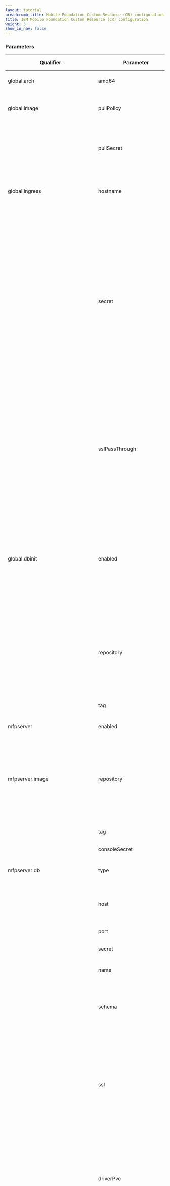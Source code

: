 ```yaml
---
layout: tutorial
breadcrumb_title: Mobile Foundation Custom Resource (CR) configuration
title: IBM Mobile Foundation Custom Resource (CR) configuration
weight: 3
show_in_nav: false
---
```

<!-- NLS_CHARSET=UTF-8 -->

### Parameters

| Qualifier | Parameter  | Definition | Allowed Value |
|---|---|---|---|
| global.arch |  amd64    | amd64 worker node scheduler preference in a hybrid cluster | amd64 |
| global.image     | pullPolicy | Image Pull Policy | Always, Never, or IfNotPresent. Default: **IfNotPresent** |
|      |  pullSecret    | Image pull secret | Required only if images are not hosted on OCP image registry. |
| global.ingress | hostname | The external hostname or IP address to be used by external clients | Leave blank to default to the IP address of the cluster proxy node|
|         | secret | TLS secret name| Specifies the name of the secret for the certificate that has to be used in the Ingress definition. The secret has to be pre-created using the relevant certificate and key. Mandatory if SSL/TLS is enabled. Pre-create the secret with Certificate & Key before supplying the name here. Refer [here](#optional-creating-tls-secret-for-ingress-configuration) |
|         | sslPassThrough | Enable SSL passthrough | Specifies is the SSL request should be passed through to the Mobile Foundation service - SSL termination occurs in the Mobile Foundation service.  **false** (default) or true|
| global.dbinit | enabled | Enable initialization of Server, Push and Application Center databases | Initializes databases and create schemas / tables for Server, Push and Application Center deployment.(Not required for Analytics).  **true** (default) or false |
|  | repository | Docker image repository for database initialization | Repository of the Mobile Foundation database docker image. Make sure the placeholder REPO_URL is replaced with right docker registry url. |
|           | tag          | Docker image tag | See Docker tag description |
| mfpserver | enabled          | Flag to enable Server | **true** (default) or false |
| mfpserver.image | repository | Docker image repository | Repository of the Mobile Foundation Server docker image. Make sure the placeholder REPO_URL is replaced with right docker registry url. |
|           | tag          | Docker image tag | See Docker tag description |
|           | consoleSecret | A pre-created secret for login | Refer [here](#optional-creating-custom-defined-console-login-secrets)
|  mfpserver.db | type | Supported database vendor name. | **DB2** (default) / MySQL / Oracle |
|               | host | IP address or hostname of the database where Mobile Foundation Server tables need to be configured. | |
|                       | port | 	Port where database is setup | |
|                       | secret | A precreated secret which has database credentials| |
|                       | name | Name of the Mobile Foundation Server database | |
|                       | schema | Server db schema to be created. | If the schema already present, it will be used. Otherwise, it will be created. |
|                       | ssl | Database connection type  | Specify if you database connection has to be http or https. Default value is **false** (http). Make sure that the database port is also configured for the same connection mode |
|                       | driverPvc | Persistent Volume Claim to access the JDBC Database Driver| Specify the name of the persistent volume claim that hosts the JDBC database driver. Required if the database type selected is not DB2 |
|                       | adminCredentialsSecret | MFPServer DB Admin Secret | If you have enabled DB initialization ,then provide the secret to create database tables and schemas for Mobile Foundation components. |
| mfpserver | adminClientSecret | Admin client secret | Specify the Client Secret name created. Refer [here](#optional-creating-secrets-for-confidential-clients)  |
|  | pushClientSecret | Push client secret | Specify the Client Secret name created. Refer [here](#optional-creating-secrets-for-confidential-clients) |
| mfpserver.replicas |  | The number of instances (pods) of Mobile Foundation Server that need to be created | Positive integer (Default: **3**) |
| mfpserver.autoscaling     | enabled | Specifies whether a horizontal pod autoscaler (HPA) is deployed. Note that enabling this field disables the replicas field. | **false** (default) or true |
|           | minReplicas  | Lower limit for the number of pods that can be set by the autoscaler. | Positive integer (default to **1**) |
|           | maxReplicas | Upper limit for the number of pods that can be set by the autoscaler. Cannot be lower than min. | Positive integer (default to **10**) |
|           | targetCPUUtilizationPercentage | Target average CPU utilization (represented as a percentage of requested CPU) over all the pods. | Integer between 1 and 100(default to **50**) |
| mfpserver.pdb     | enabled | Specifu whether to enable/disable PDB. | **true** (default) or false |
|           | min  | minimum available pods | Positive integer (default to 1) |
|    mfpserver.customConfiguration |  |  Custom server configuration (Optional)  | Provide server specific additional configuration reference to a pre-created config map. Refer [here](#optional-custom-server-configuration)|
| mfpserver.jndiConfigurations | mfpfProperties | Mobile Foundation Server JNDI properties to customize deployment | Supply comma separated name value pairs |
| mfpserver | keystoreSecret | Refer the [configuration section](#optional-creating-custom-keystore-secret-for-the-deployments) to pre-create the secret with keystores and their passwords.|
| mfpserver.resources | limits.cpu  | Describes the maximum amount of CPU allowed.  | Default is **2000m**. See Kubernetes - [meaning of CPU](https://kubernetes.io/docs/concepts/configuration/manage-compute-resources-container/#meaning-of-cpu) |
|                  | limits.memory | Describes the maximum amount of memory allowed. | Default is **2048Mi**. See Kubernetes - [meaning of Memory](https://kubernetes.io/docs/concepts/configuration/manage-compute-resources-container/#meaning-of-memory)|
|           | requests.cpu  | Describes the minimum amount of CPU required - if not specified will default to limit (if specified) or otherwise implementation-defined value.  | Default is **1000m**. See Kubernetes - [meaning of CPU](https://kubernetes.io/docs/concepts/configuration/manage-compute-resources-container/#meaning-of-cpu) |
|           | requests.memory | Describes the minimum amount of memory required. If not specified, the memory amount will default to the limit (if specified) or the implementation-defined value. | Default is **1536Mi**. See Kubernetes - [meaning of Memory](https://kubernetes.io/docs/concepts/configuration/manage-compute-resources-container/#meaning-of-memory) |
| mfppush | enabled          | Flag to enable Mobile Foundation Push | **true** (default) or false |
|           | repository   | Docker image repository |Repository of the Mobile Foundation Push docker image. Make sure the placeholder REPO_URL is replaced with right docker registry url. |
|           | tag          | Docker image tag | See Docker tag description |
| mfppush.replicas | | The number of instances (pods) of Mobile Foundation Server that need to be created | Positive integer (Default: **3**) |
| mfppush.autoscaling     | enabled | Specifies whether a horizontal pod autoscaler (HPA) is deployed. Note that enabling this field disables the replicaCount field. | **false** (default) or true |
|           | minReplicas  | Lower limit for the number of pods that can be set by the autoscaler. | Positive integer (default to **1**) |
|           | maxReplicas | Upper limit for the number of pods that can be set by the autoscaler. Cannot be lower than minReplicas. | Positive integer (default to **10**) |
|           | targetCPUUtilizationPercentage | Target average CPU utilization (represented as a percentage of requested CPU) over all the pods. | Integer between 1 and 100(default to **50**) |
| mfppush.pdb     | enabled | Specifu whether to enable/disable PDB. | **true** (default) or false |
|           | min  | minimum available pods | Positive integer (default to 1) |
| mfppush.customConfiguration |  |  Custom configuration (Optional)  | Provide Push specific additional configuration reference to a pre-created config map. Refer [here](#optional-custom-server-configuration) |
| mfppush.jndiConfigurations | mfpfProperties | Mobile Foundation Server JNDI properties to customize deployment | Supply comma separated name value pairs |
| mfppush | keystoresSecretName | Refer the [configuration section](#optional-creating-custom-keystore-secret-for-the-deployments) to pre-create the secret with keystores and their passwords.|
| mfppush.resources | limits.cpu  | Describes the maximum amount of CPU allowed.  | Default is **1000m**. See Kubernetes - [meaning of CPU](https://kubernetes.io/docs/concepts/configuration/manage-compute-resources-container/#meaning-of-cpu) |
|                  | limits.memory | Describes the maximum amount of memory allowed. | Default is **2048Mi**. See Kubernetes - [meaning of Memory](https://kubernetes.io/docs/concepts/configuration/manage-compute-resources-container/#meaning-of-memory)|
|           | requests.cpu  | Describes the minimum amount of CPU required - if not specified will default to limit (if specified) or otherwise implementation-defined value.  | Default is **750m**. See Kubernetes - [meaning of CPU](https://kubernetes.io/docs/concepts/configuration/manage-compute-resources-container/#meaning-of-cpu) |
|           | requests.memory | Describes the minimum amount of memory required. If not specified, the memory amount will default to the limit (if specified) or the implementation-defined value. | Default is **1024Mi**. See Kubernetes - [meaning of Memory](https://kubernetes.io/docs/concepts/configuration/manage-compute-resources-container/#meaning-of-memory) |
| mfpanalytics | enabled          | Flag to enable analytics | **false** (default) or true |
| mfpanalytics.image | repository          | Docker image repository | Repository of the Mobile Foundation Operational Analytics docker image. Make sure the placeholder REPO_URL is replaced with right docker registry url. |
|           | tag          | Docker image tag | See Docker tag description |
|           | consoleSecret | A pre-created secret for login | Refer [here](#optional-creating-custom-defined-console-login-secrets)|
| mfpanalytics.replicas |  | The number of instances (pods) of Mobile Foundation Operational Analytics that need to be created | Positive integer (Default: **2**) |
| mfpanalytics.autoscaling     | enabled | Specifies whether a horizontal pod autoscaler (HPA) is deployed. Note that enabling this field disables the replicaCount field. | **false** (default) or true |
|           | minReplicas  | Lower limit for the number of pods that can be set by the autoscaler. | Positive integer (default to **1**) |
|           | maxReplicas | Upper limit for the number of pods that can be set by the autoscaler. Cannot be lower than minReplicas. | Positive integer (default to **10**) |
|           | targetCPUUtilizationPercentage | Target average CPU utilization (represented as a percentage of requested CPU) over all the pods. | Integer between 1 and 100(default to 50) |
|  mfpanalytics.shards|  | Number of Elasticsearch shards for Mobile Foundation Analytics | default to 2|             
|  mfpanalytics.replicasPerShard|  | Number of Elasticsearch replicas to be maintained per each shard for Mobile Foundation Analytics | default to **2**|
| mfpanalytics.persistence | enabled         | Use a PersistentVolumeClaim to persist data                        | **true** |                                                 |
|            |useDynamicProvisioning      | Specify a storageclass or leave empty  | **false**  |                                                  |
|           |volumeName| Provide an volume name  | **data-stor** (default) |
|           |claimName| Provide an existing PersistentVolumeClaim  | nil |
|           |storageClassName     | Storage class of backing PersistentVolumeClaim | nil |
|           |size             | Size of data volume      | 20Gi |
| mfpanalytics.pdb     | enabled | Specify whether to enable/disable PDB. | **true** (default) or false |
|           | min  | minimum available pods | Positive integer (default to **1**) |
|    mfpanalytics.customConfiguration |  |  Custom configuration (Optional)  | Provide Analytics specific additional configuration reference to a pre-created config map. Refer [here](#optional-custom-server-configuration |
| mfpanalytics.jndiConfigurations | mfpfProperties | Mobile Foundation JNDI properties to be specified to customize operational analytics| Supply comma separated name value pairs  |
| mfpanalytics | keystoreSecret | Refer the [configuration section](#optional-creating-custom-keystore-secret-for-the-deployments) to pre-create the secret with keystores and their passwords.|
| mfpanalytics.resources | limits.cpu  | Describes the maximum amount of CPU allowed.  | Default is **1000m**. See Kubernetes - [meaning of CPU](https://kubernetes.io/docs/concepts/configuration/manage-compute-resources-container/#meaning-of-cpu) |
|                  | limits.memory | Describes the maximum amount of memory allowed. | Default is **2048Mi**. See Kubernetes - [meaning of Memory](https://kubernetes.io/docs/concepts/configuration/manage-compute-resources-container/#meaning-of-memory)|
|           | requests.cpu  | Describes the minimum amount of CPU required - if not specified will default to limit (if specified) or otherwise implementation-defined value.  | Default is **750m**. See Kubernetes - [meaning of CPU](https://kubernetes.io/docs/concepts/configuration/manage-compute-resources-container/#meaning-of-cpu) |
|           | requests.memory | Describes the minimum amount of memory required. If not specified, the memory amount will default to the limit (if specified) or the implementation-defined value. | Default is 1024Mi. See Kubernetes - [meaning of Memory](https://kubernetes.io/docs/concepts/configuration/manage-compute-resources-container/#meaning-of-memory) |
| mfpappcenter | enabled          | Flag to enable Application Center | **false** (default) or true |  
| mfpappcenter.image | repository          | Docker image repository | Repository of the Mobile Foundation Application Center docker image. Make sure the placeholder REPO_URL is replaced with right docker registry url. |
|           | tag          | Docker image tag | See Docker tag description |
|           | consoleSecret | A pre-created secret for login | Refer [here](#optional-creating-custom-defined-console-login-secrets)|
|  mfpappcenter.db | type | Supported database vendor name. | **DB2** (default) / MySQL / Oracle |
|                   | host | IP address or hostname of the database where Appcenter database needs to be configured	| |
|                       | port | 	Port of the database  | |             
|                       | name | Name of the database to be used | The database has to be precreated.|
|                       | secret | A precreated secret which has database credentials| |
|                       | schema | Application Center database schema to be created. | If the schema already exists, it will be used. If not, one will be created. |
|                       | ssl |Database connection type  | Specify if you database connection has to be http or https. Default value is **false** (http). Make sure that the database port is also configured for the same connection mode |
|                       | driverPvc | Persistent Volume Claim to access the JDBC Database Driver| Specify the name of the persistent volume claim that hosts the JDBC database driver. Required if the database type selected is not DB2 |
|                       | adminCredentialsSecret | Application Center DB Admin Secret | If you have enabled DB initialization, then provide the secret to create database tables and schemas for Mobile Foundation components |
| mfpappcenter.autoscaling     | enabled | Specifies whether a horizontal pod autoscaler (HPA) is deployed. Note that enabling this field disables the replicaCount field. | **false** (default) or true |
|           | minReplicas  | Lower limit for the number of pods that can be set by the autoscaler. | Positive integer (default to **1**) |
|           | maxReplicas | Upper limit for the number of pods that can be set by the autoscaler. Cannot be lower than minReplicas. | Positive integer (default to **10**) |
|           | targetCPUUtilizationPercentage | Target average CPU utilization (represented as a percentage of requested CPU) over all the pods. | Integer between 1 and 100(default to **50**) |
| mfpappcenter.pdb     | enabled | Specifu whether to enable/disable PDB. | **true** (default) or false |
|           | min  | minimum available pods | Positive integer (default to **1**) |
| mfpappcenter.customConfiguration |  |  Custom configuration (Optional)  | Provide Application Center specific additional configuration reference to a pre-created config map. Refer [here](#optional-custom-server-configuration) |
| mfpappcenter | keystoreSecret | Refer the [configuration section](#optional-creating-custom-keystore-secret-for-the-deployments) to pre-create the secret with keystores and their passwords.|
| mfpappcenter.resources | limits.cpu  | Describes the maximum amount of CPU allowed.  | Default is **1000m**. See Kubernetes - [meaning of CPU](https://kubernetes.io/docs/concepts/configuration/manage-compute-resources-container/#meaning-of-cpu) |
|                  | limits.memory | Describes the maximum amount of memory allowed. | Default is **2048Mi**. See Kubernetes - [meaning of Memory](https://kubernetes.io/docs/concepts/configuration/manage-compute-resources-container/#meaning-of-memory)|
|           | requests.cpu  | Describes the minimum amount of CPU required - if not specified will default to limit (if specified) or otherwise implementation-defined value.  | Default is **750m**. See Kubernetes - [meaning of CPU](https://kubernetes.io/docs/concepts/configuration/manage-compute-resources-container/#meaning-of-cpu) |
|           | requests.memory | Describes the minimum amount of memory required. If not specified, the memory amount will default to the limit (if specified) or the implementation-defined value. | Default is **1024Mi**. See Kubernetes - [meaning of Memory](https://kubernetes.io/docs/concepts/configuration/manage-compute-resources-container/#meaning-of-memory) |

## [OPTIONAL] Creating Custom Defined Console Login secrets

By default, the console login secrets for all the mobile foundation components are created automatically during the deployment. Optionally one can choose to create **Login Secret** to access Server, Analytics and Application Center console explictly. Following is the example.

For Server,

```
kubectl create secret generic serverlogin --from-literal=MFPF_ADMIN_USER=admin --from-literal=MFPF_ADMIN_PASSWORD=admin
```

For Analytics,

```
kubectl create secret generic analyticslogin --from-literal=MFPF_ANALYTICS_ADMIN_USER=admin --from-literal=MFPF_ANALYTICS_ADMIN_PASSWORD=admin
```

For Application Center,

```
kubectl create secret generic appcenterlogin --from-literal=MFPF_APPCNTR_ADMIN_USER=admin --from-literal=MFPF_APPCNTR_ADMIN_PASSWORD=admin
```

> NOTE: If these secrets are not provided, they are created with default username and password of admin/admin during the installation of Mobile Foundation.

## [OPTIONAL] Creating TLS secret for ingress configuration

Mobile Foundation components can be configured with hostname based Ingress for external clients to reach them using hostname. The Ingress can be secured by using a TLS private key and certificate. The TLS private key and certificate must be defined in a secret with key names `tls.key` and `tls.crt`.

The secret **mf-tls-secret** is created in the same namespace as the Ingress resource by using the following command.

```
kubectl create secret tls mf-tls-secret --key=/path/to/tls.key --cert=/path/to/tls.crt
```

The name of the secret is then provided in the field *global.ingress.secret* in the custom resource configuration yaml.

## [OPTIONAL] Creating custom keyStore secret for the deployments

You can provide your own keystore and truststore to Server, Push, Analytics and Application Center deployment by creating a secret with your own keystore and truststore.

Pre-create a secret with `keystore.jks` and `truststore.jks` along with keystore and trustore password using the literals KEYSTORE_PASSWORD and TRUSTSTORE_PASSWORD  provide the secret name in the field keystoreSecret of respective component.

Below is an example of creating keystore secret for the server deployment using  `keystore.jks`, `truststore.jks` and set their passwords.
```
kubectl create secret generic server-secret --from-file=./keystore.jks --from-file=./truststore.jks --from-literal=KEYSTORE_PASSWORD=worklight --from-literal=TRUSTSTORE_PASSWORD=worklight
```

> NOTE: The names of the files and literals should be the same as mentioned in command above.	Provide this secret name in `keystoresSecretName` input field of respective component to override the default keystores when configuring the helm chart.


## [OPTIONAL] Creating secrets for confidential clients

Mobile Foundation Server is predefined with confidential clients for Admin Service. The credentials for these clients are provided in the `mfpserver.adminClientSecret` and `mfpserver.pushClientSecret` fields.

These secrets can be created as follows:

```
kubectl create secret generic mf-admin-client --from-literal=MFPF_ADMIN_AUTH_CLIENTID=admin --from-literal=MFPF_ADMIN_AUTH_SECRET=admin

kubectl create secret generic mf-push-client --from-literal=MFPF_PUSH_AUTH_CLIENTID=admin --from-literal=MFPF_PUSH_AUTH_SECRET=admin
```

If the values for these fields `mfpserver.pushClientSecret` and `mfpserver.adminClientSecret` are not provided during helm chart installation, default client secret`s are created respectively with below credentials as follows:

* `admin / nimda` for `mfpserver.adminClientSecret`
* `push / hsup` for `mfpserver.pushClientSecret`

## [OPTIONAL] Custom Server Configuration

To customise the configuration (example: modifying a log trace setting, adding a new jndi property and so on), you will have to create a configmap with the configuration XML file. This allows you to add a new configuration setting or override the existing configurations of the Mobile Foundation components.

The custom configuration is accessed by the Mobile Foundation components through a configMap (mfpserver-custom-config) which can be created as follows -

```
kubectl create configmap mfpserver-custom-config --from-file=<configuration file in XML format>
```

The configmap created using the above command should be provided in the **Custom Server Configuration** in the Helm chart while deploying Mobile Foundation.

Below is an example of setting the trace log specification to warning (The default setting is info) using mfpserver-custom-config configmap.

- Sample config XML (logging.xml)

```
<server>
        <logging maxFiles="5" traceSpecification="com.ibm.mfp.*=debug:*=warning"
        maxFileSize="20" />
</server>
```

- Creating configmap and add the same during the helm chart deployment

```
kubectl create configmap mfpserver-custom-config --from-file=logging.xml
```

- Notice the change in the messages.log (of Mobile Foundation components) - ***Property traceSpecification will be set to com.ibm.mfp.=debug:\*=warning.***

## [OPTIONAL] Using custom generated LTPA keys

By default, the images of Mobile Foundation bundles a set of `ltpa.keys` for each Mobile Foundation component. In production environment, when there is a need to update the out-of-the-box `ltpa.keys` with custom generated ones, you can use custom configuration to add any custom generated `ltpa.keys` along with the config xml.

Following is the config sample `ltpa.xml`.

```xml
<server description="mfpserver">
    <ltpa
        keysFileName="ltpa.keys" />
    <webAppSecurity ssoUseDomainFromURL="true" />
</server>
```

The following command is an example of adding the custom LTPA keys.

```bash
kubectl create configmap mfpserver-custom-config --from-file=ltpa.xml --from-file=ltpa.keys
```

For more details about the LTPA keys generation and other details, refer to the [Liberty documentation](https://www.ibm.com/support/knowledgecenter/en/SSEQTP_liberty/com.ibm.websphere.wlp.doc/ae/twlp_sec_ltpa.html).

**Note:** Having multiple custom-configmaps is not supported for adding custom configuration, instead it is recommended to create the custom configuration *configmap* as follows.

```bash
kubectl create configmap mfpserver-custom-config --from-file=ltpa.xml --from-file=ltpa.keys --from-file=moreconfig.xml
```
